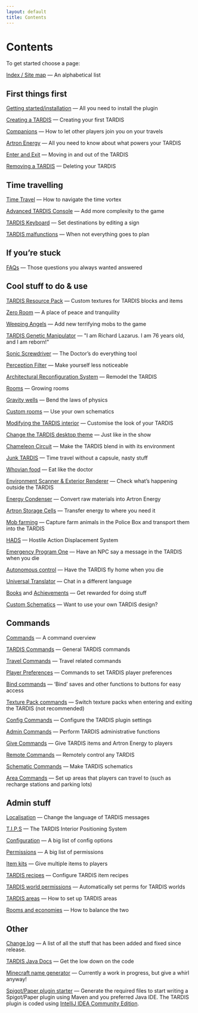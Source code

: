 ```yaml
---
layout: default
title: Contents
---
```


# Contents

To get started choose a page:

[Index / Site map](site-map) — An alphabetical list

## First things first

[Getting started/installation](installation-v5) — All you need to install the plugin

[Creating a TARDIS](creating-a-tardis) — Creating your first TARDIS

[Companions](companions) — How to let other players join you on your travels

[Artron Energy](artron-energy) — All you need to know about what powers your TARDIS

[Enter and Exit](enter-and-exit) — Moving in and out of the TARDIS

[Removing a TARDIS](removing-a-tardis) — Deleting your TARDIS

## Time travelling

[Time Travel](time-travel) — How to navigate the time vortex

[Advanced TARDIS Console](advanced-console) — Add more complexity to the game

[TARDIS Keyboard](keyboard) — Set destinations by editing a sign

[TARDIS malfunctions](malfunction) — When not everything goes to plan

## If you’re stuck

[FAQs](faqs) — Those questions you always wanted answered

## Cool stuff to do & use

[TARDIS Resource Pack](resource-packs) — Custom textures for TARDIS blocks and items

[Zero Room](zero-room) — A place of peace and tranquility

[Weeping Angels](weeping-angels) — Add new terrifying mobs to the game

[TARDIS Genetic Manipulator](lazarus) — "I am Richard Lazarus. I am 76 years old, and I am reborn!"

[Sonic Screwdriver](sonic-screwdriver) — The Doctor’s do everything tool

[Perception Filter](perception-filter) — Make yourself less noticeable

[Architectural Reconfiguration System](ars) — Remodel the TARDIS

[Rooms](rooms) — Growing rooms

[Gravity wells](gravity-wells) — Bend the laws of physics

[Custom rooms](custom-rooms) — Use your own schematics

[Modifying the TARDIS interior](modifying-the-tardis-interior) — Customise the look of your TARDIS

[Change the TARDIS desktop theme](desktop-theme) — Just like in the show

[Chameleon Circuit](chameleon-circuit) — Make the TARDIS blend in with its environment

[Junk TARDIS](junk-tardis) — Time travel without a capsule, nasty stuff

[Whovian food](food) — Eat like the doctor

[Environment Scanner & Exterior Renderer](scanner) — Check what’s happening outside the TARDIS

[Energy Condenser](condenser) — Convert raw materials into Artron Energy

[Artron Storage Cells](artron-cells) — Transfer energy to where you need it

[Mob farming](farming) — Capture farm animals in the Police Box and transport them into the TARDIS

[HADS](hads) — Hostile Action Displacement System

[Emergency Program One](emergency-program-one) — Have an NPC say a message in the TARDIS when you die

[Autonomous control](autonomous) — Have the TARDIS fly home when you die

[Universal Translator](translator) — Chat in a different language

[Books](books) and [Achievements](achievements) — Get rewarded for doing stuff

[Custom Schematics](schematics) — Want to use your own TARDIS design?

## Commands

[Commands](commands) — A command overview

[TARDIS Commands](commands/tardis) — General TARDIS commands

[Travel Commands](commands/travel) — Travel related commands

[Player Preferences](player-preferences) — Commands to set TARDIS player preferences

[Bind commands](commands/bind) — ‘Bind’ saves and other functions to buttons for easy access

[Texture Pack commands](commands/texture) — Switch texture packs when entering and exiting the TARDIS (not recommended)

[Config Commands](commands/config) — Configure the TARDIS plugin settings

[Admin Commands](commands/admin) — Perform TARDIS administrative functions

[Give Commands](commands/give) — Give TARDIS items and Artron Energy to players

[Remote Commands](commands/remote) — Remotely control any TARDIS

[Schematic Commands](commands/schematic) — Make TARDIS schematics

[Area Commands](commands/area) — Set up areas that players can travel to (such as recharge stations and parking lots)

## Admin stuff

[Localisation](localisation) — Change the language of TARDIS messages

[T.I.P.S](tips) — The TARDIS Interior Positioning System

[Configuration](configuration) — A big list of config options

[Permissions](permissions) — A big list of permissions

[Item kits](kits) — Give multiple items to players

[TARDIS recipes](recipes) — Configure TARDIS item recipes

[TARDIS world permissions](add-permissions) — Automatically set perms for TARDIS worlds

[TARDIS areas](tardis-areas) — How to set up TARDIS areas

[Rooms and economies](rooms-and-economies) — How to balance the two

## Other

[Change log](change-log) — A list of all the stuff that has been added and fixed since release.

[TARDIS Java Docs](http://thenosefairy.duckdns.org/TARDIS_java_docs/index.html) — Get the low down on the code

[Minecraft name generator](name-generator) — Currently a work in progress, but give a whirl anyway!

[Spigot/Paper plugin starter](http://thenosefairy.duckdns.org/plugin_starter.php) — Generate the required files to start
writing a Spigot/Paper plugin using Maven and you preferred Java IDE. The TARDIS plugin is coded using [IntelliJ IDEA Community Edition](https://www.jetbrains.com/idea/download/).
